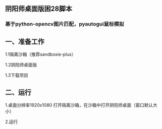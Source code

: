 ## 阴阳师桌面版困28脚本

### 基于python-opencv图片匹配，pyautogui鼠标模拟

## 一、准备工作

1.1隔离沙箱（推荐sandboxie-plus）

1.2阴阳师桌面版

1.3下载项目

## 二、运行

1.桌面分辨率1920x1080 打开隔离沙箱，在沙箱中打开阴阳师桌面（窗口默认大小）

2.运行
